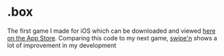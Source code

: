 # .box
The first game I made for iOS which can be downloaded and viewed [here on the App Store](https://apps.apple.com/us/app/box/id1463860524). Comparing this code to my next game, [swipe'n](https://github.com/clipchak/swipen) shows a lot of improvement in my development 
